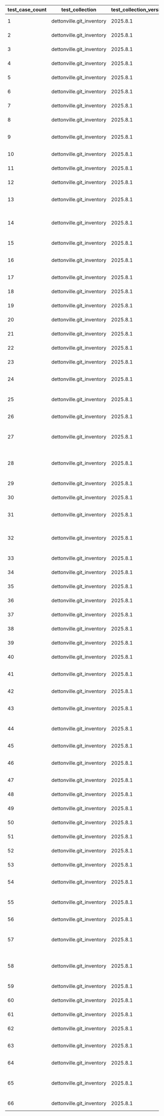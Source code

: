 | test_case_count | test_collection | test_collection_version | test_component | test_job_link | test_component_git_branch | test_component_git_commit_hash | test_case_id | test_date | test_description | test_failed | test_details_link |
| --- | --- | --- | --- | --- | --- | --- | --- | --- | --- | --- | --- |
| 1 | dettonville.git_inventory | 2025.8.1 | update_inventory | [test job link](https://jenkins.admin.dettonville.int/job/INFRA/job/repo-test-automation/job/ansible-git-inventory/job/run-module-tests/job/main/68/) | main | 9819be1 | combined01 | 2025-08-12T21:04:44Z | Add groups and hosts | False | [test details](./update_inventory/test.results/test_combined01/test-results.detailed.yml) |
| 2 | dettonville.git_inventory | 2025.8.1 | update_inventory | [test job link](https://jenkins.admin.dettonville.int/job/INFRA/job/repo-test-automation/job/ansible-git-inventory/job/run-module-tests/job/main/68/) | main | 9819be1 | combined02 | 2025-08-12T21:04:44Z | Update groups and hosts | False | [test details](./update_inventory/test.results/test_combined02/test-results.detailed.yml) |
| 3 | dettonville.git_inventory | 2025.8.1 | update_inventory | [test job link](https://jenkins.admin.dettonville.int/job/INFRA/job/repo-test-automation/job/ansible-git-inventory/job/run-module-tests/job/main/68/) | main | 9819be1 | combined03 | 2025-08-12T21:04:44Z | Overwrite groups and hosts | False | [test details](./update_inventory/test.results/test_combined03/test-results.detailed.yml) |
| 4 | dettonville.git_inventory | 2025.8.1 | update_inventory | [test job link](https://jenkins.admin.dettonville.int/job/INFRA/job/repo-test-automation/job/ansible-git-inventory/job/run-module-tests/job/main/68/) | main | 9819be1 | combined04 | 2025-08-12T21:04:44Z | Remove groups and hosts | False | [test details](./update_inventory/test.results/test_combined04/test-results.detailed.yml) |
| 5 | dettonville.git_inventory | 2025.8.1 | update_inventory | [test job link](https://jenkins.admin.dettonville.int/job/INFRA/job/repo-test-automation/job/ansible-git-inventory/job/run-module-tests/job/main/68/) | main | 9819be1 | combined05 | 2025-08-12T21:04:44Z | Add groups and hosts using var files | False | [test details](./update_inventory/test.results/test_combined05/test-results.detailed.yml) |
| 6 | dettonville.git_inventory | 2025.8.1 | update_inventory | [test job link](https://jenkins.admin.dettonville.int/job/INFRA/job/repo-test-automation/job/ansible-git-inventory/job/run-module-tests/job/main/68/) | main | 9819be1 | group02 | 2025-08-12T21:04:44Z | Update groups | False | [test details](./update_inventory/test.results/test_group02/test-results.detailed.yml) |
| 7 | dettonville.git_inventory | 2025.8.1 | update_inventory | [test job link](https://jenkins.admin.dettonville.int/job/INFRA/job/repo-test-automation/job/ansible-git-inventory/job/run-module-tests/job/main/68/) | main | 9819be1 | group03 | 2025-08-12T21:04:44Z | Overwrite groups | False | [test details](./update_inventory/test.results/test_group03/test-results.detailed.yml) |
| 8 | dettonville.git_inventory | 2025.8.1 | update_inventory | [test job link](https://jenkins.admin.dettonville.int/job/INFRA/job/repo-test-automation/job/ansible-git-inventory/job/run-module-tests/job/main/68/) | main | 9819be1 | group04 | 2025-08-12T21:04:44Z | Remove groups | False | [test details](./update_inventory/test.results/test_group04/test-results.detailed.yml) |
| 9 | dettonville.git_inventory | 2025.8.1 | update_inventory | ljohnson:/Users/ljohnson/repos/ansible/ansible_collections/dettonville/git_inventory/tests/integration/targets | main | 0aa67de | group05 | 2025-08-13T12:38:05Z | No change - update group with exact same info as current config | False | [test details](./update_inventory/test.results/test_group05/test-results.detailed.yml) |
| 10 | dettonville.git_inventory | 2025.8.1 | update_inventory | ljohnson:/Users/ljohnson/repos/ansible/ansible_collections/dettonville/git_inventory/tests/integration/targets | main | ce1116c | group06 | 2025-08-13T12:48:40Z | Remove group that does not exist | False | [test details](./update_inventory/test.results/test_group06/test-results.detailed.yml) |
| 11 | dettonville.git_inventory | 2025.8.1 | update_inventory | [test job link](https://jenkins.admin.dettonville.int/job/INFRA/job/repo-test-automation/job/ansible-git-inventory/job/run-module-tests/job/main/68/) | main | 9819be1 | group07 | 2025-08-12T21:04:44Z | Update group with children groups | False | [test details](./update_inventory/test.results/test_group07/test-results.detailed.yml) |
| 12 | dettonville.git_inventory | 2025.8.1 | update_inventory | [test job link](https://jenkins.admin.dettonville.int/job/INFRA/job/repo-test-automation/job/ansible-git-inventory/job/run-module-tests/job/main/68/) | main | 9819be1 | group08 | 2025-08-12T21:04:44Z | Add groups with children groups | False | [test details](./update_inventory/test.results/test_group08/test-results.detailed.yml) |
| 13 | dettonville.git_inventory | 2025.8.1 | update_inventory | [test job link](https://jenkins.admin.dettonville.int/job/INFRA/job/repo-test-automation/job/ansible-git-inventory/job/run-module-tests/job/main/68/) | main | 9819be1 | group09 | 2025-08-12T21:04:44Z | Add groups with complex dict vars (e.g., dict of list of dicts) | False | [test details](./update_inventory/test.results/test_group09/test-results.detailed.yml) |
| 14 | dettonville.git_inventory | 2025.8.1 | update_inventory | [test job link](https://jenkins.admin.dettonville.int/job/INFRA/job/repo-test-automation/job/ansible-git-inventory/job/run-module-tests/job/main/68/) | main | 9819be1 | group10 | 2025-08-12T21:04:44Z | Add groups with variable name references using raw/unsafe directive | False | [test details](./update_inventory/test.results/test_group10/test-results.detailed.yml) |
| 15 | dettonville.git_inventory | 2025.8.1 | update_inventory | [test job link](https://jenkins.admin.dettonville.int/job/INFRA/job/repo-test-automation/job/ansible-git-inventory/job/run-module-tests/job/main/68/) | main | 9819be1 | group11 | 2025-08-12T21:04:44Z | Add group with vars in group_vars files | False | [test details](./update_inventory/test.results/test_group11/test-results.detailed.yml) |
| 16 | dettonville.git_inventory | 2025.8.1 | update_inventory | [test job link](https://jenkins.admin.dettonville.int/job/INFRA/job/repo-test-automation/job/ansible-git-inventory/job/run-module-tests/job/main/68/) | main | 9819be1 | group12 | 2025-08-12T21:04:44Z | Add and update groups with vars in group_vars files | False | [test details](./update_inventory/test.results/test_group12/test-results.detailed.yml) |
| 17 | dettonville.git_inventory | 2025.8.1 | update_inventory | [test job link](https://jenkins.admin.dettonville.int/job/INFRA/job/repo-test-automation/job/ansible-git-inventory/job/run-module-tests/job/main/68/) | main | 9819be1 | group13 | 2025-08-12T21:04:44Z | Update vars in group_vars files | False | [test details](./update_inventory/test.results/test_group13/test-results.detailed.yml) |
| 18 | dettonville.git_inventory | 2025.8.1 | update_inventory | [test job link](https://jenkins.admin.dettonville.int/job/INFRA/job/repo-test-automation/job/ansible-git-inventory/job/run-module-tests/job/main/68/) | main | 9819be1 | group14 | 2025-08-12T21:04:44Z | Overwrite vars in group_vars files | False | [test details](./update_inventory/test.results/test_group14/test-results.detailed.yml) |
| 19 | dettonville.git_inventory | 2025.8.1 | update_inventory | [test job link](https://jenkins.admin.dettonville.int/job/INFRA/job/repo-test-automation/job/ansible-git-inventory/job/run-module-tests/job/main/68/) | main | 9819be1 | group15 | 2025-08-12T21:04:44Z | Remove groups with vars in group_vars files | False | [test details](./update_inventory/test.results/test_group15/test-results.detailed.yml) |
| 20 | dettonville.git_inventory | 2025.8.1 | update_inventory | [test job link](https://jenkins.admin.dettonville.int/job/INFRA/job/repo-test-automation/job/ansible-git-inventory/job/run-module-tests/job/main/68/) | main | 9819be1 | group16 | 2025-08-12T21:04:44Z | Add groups to hierarchical groups | False | [test details](./update_inventory/test.results/test_group16/test-results.detailed.yml) |
| 21 | dettonville.git_inventory | 2025.8.1 | update_inventory | [test job link](https://jenkins.admin.dettonville.int/job/INFRA/job/repo-test-automation/job/ansible-git-inventory/job/run-module-tests/job/main/68/) | main | 9819be1 | group17 | 2025-08-12T21:04:44Z | Add nested dict group var | False | [test details](./update_inventory/test.results/test_group17/test-results.detailed.yml) |
| 22 | dettonville.git_inventory | 2025.8.1 | update_inventory | [test job link](https://jenkins.admin.dettonville.int/job/INFRA/job/repo-test-automation/job/ansible-git-inventory/job/run-module-tests/job/main/68/) | main | 9819be1 | group18 | 2025-08-12T21:04:44Z | Update nested dict group var | False | [test details](./update_inventory/test.results/test_group18/test-results.detailed.yml) |
| 23 | dettonville.git_inventory | 2025.8.1 | update_inventory | [test job link](https://jenkins.admin.dettonville.int/job/INFRA/job/repo-test-automation/job/ansible-git-inventory/job/run-module-tests/job/main/68/) | main | 9819be1 | group19 | 2025-08-12T21:04:44Z | Vars overwrite nested dict group var | False | [test details](./update_inventory/test.results/test_group19/test-results.detailed.yml) |
| 24 | dettonville.git_inventory | 2025.8.1 | update_inventory | [test job link](https://jenkins.admin.dettonville.int/job/INFRA/job/repo-test-automation/job/ansible-git-inventory/job/run-module-tests/job/main/68/) | main | 9819be1 | group20 | 2025-08-12T21:04:44Z | Update (append/extend) list group var | False | [test details](./update_inventory/test.results/test_group20/test-results.detailed.yml) |
| 25 | dettonville.git_inventory | 2025.8.1 | update_inventory | [test job link](https://jenkins.admin.dettonville.int/job/INFRA/job/repo-test-automation/job/ansible-git-inventory/job/run-module-tests/job/main/68/) | main | 9819be1 | group21 | 2025-08-12T21:04:44Z | Vars overwrite list dict group var using vars_overwrite_depth=1 | False | [test details](./update_inventory/test.results/test_group21/test-results.detailed.yml) |
| 26 | dettonville.git_inventory | 2025.8.1 | update_inventory | [test job link](https://jenkins.admin.dettonville.int/job/INFRA/job/repo-test-automation/job/ansible-git-inventory/job/run-module-tests/job/main/68/) | main | 9819be1 | group22 | 2025-08-12T21:04:44Z | Vars overwrite for deep nested dict group var | False | [test details](./update_inventory/test.results/test_group22/test-results.detailed.yml) |
| 27 | dettonville.git_inventory | 2025.8.1 | update_inventory | [test job link](https://jenkins.admin.dettonville.int/job/INFRA/job/repo-test-automation/job/ansible-git-inventory/job/run-module-tests/job/main/68/) | main | 9819be1 | group23 | 2025-08-12T21:04:44Z | Vars overwrite for deep nested dict group var using vars_overwrite_depth=3 | False | [test details](./update_inventory/test.results/test_group23/test-results.detailed.yml) |
| 28 | dettonville.git_inventory | 2025.8.1 | update_inventory | [test job link](https://jenkins.admin.dettonville.int/job/INFRA/job/repo-test-automation/job/ansible-git-inventory/job/run-module-tests/job/main/68/) | main | 9819be1 | group24 | 2025-08-12T21:04:44Z | Vars overwrite for deep nested dict group var using vars_overwrite_depth=4 | False | [test details](./update_inventory/test.results/test_group24/test-results.detailed.yml) |
| 29 | dettonville.git_inventory | 2025.8.1 | update_inventory | [test job link](https://jenkins.admin.dettonville.int/job/INFRA/job/repo-test-automation/job/ansible-git-inventory/job/run-module-tests/job/main/68/) | main | 9819be1 | group25 | 2025-08-12T21:04:44Z | Add groups with parent inventory_dir specified | False | [test details](./update_inventory/test.results/test_group25/test-results.detailed.yml) |
| 30 | dettonville.git_inventory | 2025.8.1 | update_inventory | [test job link](https://jenkins.admin.dettonville.int/job/INFRA/job/repo-test-automation/job/ansible-git-inventory/job/run-module-tests/job/main/68/) | main | 9819be1 | group26 | 2025-08-12T21:04:44Z | Add group with empty vars files | False | [test details](./update_inventory/test.results/test_group26/test-results.detailed.yml) |
| 31 | dettonville.git_inventory | 2025.8.1 | update_inventory | [test job link](https://jenkins.admin.dettonville.int/job/INFRA/job/repo-test-automation/job/ansible-git-inventory/job/run-module-tests/job/main/68/) | main | 9819be1 | group27 | 2025-08-12T21:04:44Z | Add groups with system_name and system_env | False | [test details](./update_inventory/test.results/test_group27/test-results.detailed.yml) |
| 32 | dettonville.git_inventory | 2025.8.1 | update_inventory | [test job link](https://jenkins.admin.dettonville.int/job/INFRA/job/repo-test-automation/job/ansible-git-inventory/job/run-module-tests/job/main/68/) | main | 9819be1 | group28 | 2025-08-12T21:04:44Z | Add groups with system_name and system_env using groups list format | False | [test details](./update_inventory/test.results/test_group28/test-results.detailed.yml) |
| 33 | dettonville.git_inventory | 2025.8.1 | update_inventory | [test job link](https://jenkins.admin.dettonville.int/job/INFRA/job/repo-test-automation/job/ansible-git-inventory/job/run-module-tests/job/main/68/) | main | 9819be1 | group29 | 2025-08-12T21:04:44Z | Add groups with parent inventory_dir specified | False | [test details](./update_inventory/test.results/test_group29/test-results.detailed.yml) |
| 34 | dettonville.git_inventory | 2025.8.1 | update_inventory | [test job link](https://jenkins.admin.dettonville.int/job/INFRA/job/repo-test-automation/job/ansible-git-inventory/job/run-module-tests/job/main/68/) | main | 9819be1 | group30 | 2025-08-12T21:04:44Z | Add groups to global groups file | False | [test details](./update_inventory/test.results/test_group30/test-results.detailed.yml) |
| 35 | dettonville.git_inventory | 2025.8.1 | update_inventory | [test job link](https://jenkins.admin.dettonville.int/job/INFRA/job/repo-test-automation/job/ansible-git-inventory/job/run-module-tests/job/main/68/) | main | 9819be1 | group31 | 2025-08-12T21:04:44Z | Add groups to xenv_groups | False | [test details](./update_inventory/test.results/test_group31/test-results.detailed.yml) |
| 36 | dettonville.git_inventory | 2025.8.1 | update_inventory | [test job link](https://jenkins.admin.dettonville.int/job/INFRA/job/repo-test-automation/job/ansible-git-inventory/job/run-module-tests/job/main/68/) | main | 9819be1 | group32 | 2025-08-12T21:04:44Z | Set git comment body | False | [test details](./update_inventory/test.results/test_group32/test-results.detailed.yml) |
| 37 | dettonville.git_inventory | 2025.8.1 | update_inventory | [test job link](https://jenkins.admin.dettonville.int/job/INFRA/job/repo-test-automation/job/ansible-git-inventory/job/run-module-tests/job/main/68/) | main | 9819be1 | host01 | 2025-08-12T21:04:44Z | Add hosts | False | [test details](./update_inventory/test.results/test_host01/test-results.detailed.yml) |
| 38 | dettonville.git_inventory | 2025.8.1 | update_inventory | ljohnson:/Users/ljohnson/repos/ansible/ansible_collections/dettonville/git_inventory/tests/integration/targets | main | a68b604 | host02 | 2025-08-14T00:36:36Z | Update hosts | False | [test details](./update_inventory/test.results/test_host02/test-results.detailed.yml) |
| 39 | dettonville.git_inventory | 2025.8.1 | update_inventory | [test job link](https://jenkins.admin.dettonville.int/job/INFRA/job/repo-test-automation/job/ansible-git-inventory/job/run-module-tests/job/main/68/) | main | 9819be1 | host03 | 2025-08-12T21:04:44Z | Overwrite hosts | False | [test details](./update_inventory/test.results/test_host03/test-results.detailed.yml) |
| 40 | dettonville.git_inventory | 2025.8.1 | update_inventory | [test job link](https://jenkins.admin.dettonville.int/job/INFRA/job/repo-test-automation/job/ansible-git-inventory/job/run-module-tests/job/main/68/) | main | 9819be1 | host04 | 2025-08-12T21:04:44Z | Remove Hosts | False | [test details](./update_inventory/test.results/test_host04/test-results.detailed.yml) |
| 41 | dettonville.git_inventory | 2025.8.1 | update_inventory | ljohnson:/Users/ljohnson/repos/ansible/ansible_collections/dettonville/git_inventory/tests/integration/targets | main | a68b604 | host05 | 2025-08-14T00:39:22Z | No change - update host with exact same info as current config | False | [test details](./update_inventory/test.results/test_host05/test-results.detailed.yml) |
| 42 | dettonville.git_inventory | 2025.8.1 | update_inventory | ljohnson:/Users/ljohnson/repos/ansible/ansible_collections/dettonville/git_inventory/tests/integration/targets | main | a68b604 | host06 | 2025-08-14T00:42:30Z | Remove Host that does not exist | False | [test details](./update_inventory/test.results/test_host06/test-results.detailed.yml) |
| 43 | dettonville.git_inventory | 2025.8.1 | update_inventory | [test job link](https://jenkins.admin.dettonville.int/job/INFRA/job/repo-test-automation/job/ansible-git-inventory/job/run-module-tests/job/main/68/) | main | 9819be1 | host07 | 2025-08-12T21:04:44Z | Add hosts with complex dict vars (e.g., dict of list of dicts) | False | [test details](./update_inventory/test.results/test_host07/test-results.detailed.yml) |
| 44 | dettonville.git_inventory | 2025.8.1 | update_inventory | [test job link](https://jenkins.admin.dettonville.int/job/INFRA/job/repo-test-automation/job/ansible-git-inventory/job/run-module-tests/job/main/68/) | main | 9819be1 | host08 | 2025-08-12T21:04:44Z | Add hosts with variable name references using raw/unsafe directive | False | [test details](./update_inventory/test.results/test_host08/test-results.detailed.yml) |
| 45 | dettonville.git_inventory | 2025.8.1 | update_inventory | [test job link](https://jenkins.admin.dettonville.int/job/INFRA/job/repo-test-automation/job/ansible-git-inventory/job/run-module-tests/job/main/68/) | main | 9819be1 | host09 | 2025-08-12T21:04:44Z | Add host with vars in host_vars files | False | [test details](./update_inventory/test.results/test_host09/test-results.detailed.yml) |
| 46 | dettonville.git_inventory | 2025.8.1 | update_inventory | [test job link](https://jenkins.admin.dettonville.int/job/INFRA/job/repo-test-automation/job/ansible-git-inventory/job/run-module-tests/job/main/68/) | main | 9819be1 | host10 | 2025-08-12T21:04:44Z | Add and update hosts with vars in host_vars files | False | [test details](./update_inventory/test.results/test_host10/test-results.detailed.yml) |
| 47 | dettonville.git_inventory | 2025.8.1 | update_inventory | [test job link](https://jenkins.admin.dettonville.int/job/INFRA/job/repo-test-automation/job/ansible-git-inventory/job/run-module-tests/job/main/68/) | main | 9819be1 | host11 | 2025-08-12T21:04:44Z | Update vars in host_vars files | False | [test details](./update_inventory/test.results/test_host11/test-results.detailed.yml) |
| 48 | dettonville.git_inventory | 2025.8.1 | update_inventory | [test job link](https://jenkins.admin.dettonville.int/job/INFRA/job/repo-test-automation/job/ansible-git-inventory/job/run-module-tests/job/main/68/) | main | 9819be1 | host12 | 2025-08-12T21:04:44Z | Overwrite vars in host_vars files | False | [test details](./update_inventory/test.results/test_host12/test-results.detailed.yml) |
| 49 | dettonville.git_inventory | 2025.8.1 | update_inventory | [test job link](https://jenkins.admin.dettonville.int/job/INFRA/job/repo-test-automation/job/ansible-git-inventory/job/run-module-tests/job/main/68/) | main | 9819be1 | host13 | 2025-08-12T21:04:44Z | Remove hosts with vars in host_vars files | False | [test details](./update_inventory/test.results/test_host13/test-results.detailed.yml) |
| 50 | dettonville.git_inventory | 2025.8.1 | update_inventory | [test job link](https://jenkins.admin.dettonville.int/job/INFRA/job/repo-test-automation/job/ansible-git-inventory/job/run-module-tests/job/main/68/) | main | 9819be1 | host14 | 2025-08-12T21:04:44Z | Add hosts to hierarchical groups | False | [test details](./update_inventory/test.results/test_host14/test-results.detailed.yml) |
| 51 | dettonville.git_inventory | 2025.8.1 | update_inventory | [test job link](https://jenkins.admin.dettonville.int/job/INFRA/job/repo-test-automation/job/ansible-git-inventory/job/run-module-tests/job/main/68/) | main | 9819be1 | host15 | 2025-08-12T21:04:44Z | Add nested dict host var | False | [test details](./update_inventory/test.results/test_host15/test-results.detailed.yml) |
| 52 | dettonville.git_inventory | 2025.8.1 | update_inventory | [test job link](https://jenkins.admin.dettonville.int/job/INFRA/job/repo-test-automation/job/ansible-git-inventory/job/run-module-tests/job/main/68/) | main | 9819be1 | host16 | 2025-08-12T21:04:44Z | Update nested dict host var | False | [test details](./update_inventory/test.results/test_host16/test-results.detailed.yml) |
| 53 | dettonville.git_inventory | 2025.8.1 | update_inventory | [test job link](https://jenkins.admin.dettonville.int/job/INFRA/job/repo-test-automation/job/ansible-git-inventory/job/run-module-tests/job/main/68/) | main | 9819be1 | host17 | 2025-08-12T21:04:44Z | Vars overwrite nested dict group var | False | [test details](./update_inventory/test.results/test_host17/test-results.detailed.yml) |
| 54 | dettonville.git_inventory | 2025.8.1 | update_inventory | [test job link](https://jenkins.admin.dettonville.int/job/INFRA/job/repo-test-automation/job/ansible-git-inventory/job/run-module-tests/job/main/68/) | main | 9819be1 | host18 | 2025-08-12T21:04:44Z | Update (append/extend) list host var | False | [test details](./update_inventory/test.results/test_host18/test-results.detailed.yml) |
| 55 | dettonville.git_inventory | 2025.8.1 | update_inventory | [test job link](https://jenkins.admin.dettonville.int/job/INFRA/job/repo-test-automation/job/ansible-git-inventory/job/run-module-tests/job/main/68/) | main | 9819be1 | host19 | 2025-08-12T21:04:44Z | Vars overwrite list dict host var using vars_overwrite_depth=1 | False | [test details](./update_inventory/test.results/test_host19/test-results.detailed.yml) |
| 56 | dettonville.git_inventory | 2025.8.1 | update_inventory | [test job link](https://jenkins.admin.dettonville.int/job/INFRA/job/repo-test-automation/job/ansible-git-inventory/job/run-module-tests/job/main/68/) | main | 9819be1 | host20 | 2025-08-12T21:04:44Z | Vars overwrite for deep nested dict host var | False | [test details](./update_inventory/test.results/test_host20/test-results.detailed.yml) |
| 57 | dettonville.git_inventory | 2025.8.1 | update_inventory | [test job link](https://jenkins.admin.dettonville.int/job/INFRA/job/repo-test-automation/job/ansible-git-inventory/job/run-module-tests/job/main/68/) | main | 9819be1 | host21 | 2025-08-12T21:04:44Z | Vars overwrite for deep nested dict host var using vars_overwrite_depth=3 | False | [test details](./update_inventory/test.results/test_host21/test-results.detailed.yml) |
| 58 | dettonville.git_inventory | 2025.8.1 | update_inventory | [test job link](https://jenkins.admin.dettonville.int/job/INFRA/job/repo-test-automation/job/ansible-git-inventory/job/run-module-tests/job/main/68/) | main | 9819be1 | host22 | 2025-08-12T21:04:44Z | Vars overwrite for deep nested dict host var using vars_overwrite_depth=4 | False | [test details](./update_inventory/test.results/test_host22/test-results.detailed.yml) |
| 59 | dettonville.git_inventory | 2025.8.1 | update_inventory | [test job link](https://jenkins.admin.dettonville.int/job/INFRA/job/repo-test-automation/job/ansible-git-inventory/job/run-module-tests/job/main/68/) | main | 9819be1 | host23 | 2025-08-12T21:04:44Z | Update existing host variable | False | [test details](./update_inventory/test.results/test_host23/test-results.detailed.yml) |
| 60 | dettonville.git_inventory | 2025.8.1 | update_inventory | [test job link](https://jenkins.admin.dettonville.int/job/INFRA/job/repo-test-automation/job/ansible-git-inventory/job/run-module-tests/job/main/68/) | main | 9819be1 | host24 | 2025-08-12T21:04:44Z | Add hosts with empty vars files | False | [test details](./update_inventory/test.results/test_host24/test-results.detailed.yml) |
| 61 | dettonville.git_inventory | 2025.8.1 | update_inventory | [test job link](https://jenkins.admin.dettonville.int/job/INFRA/job/repo-test-automation/job/ansible-git-inventory/job/run-module-tests/job/main/68/) | main | 9819be1 | host25 | 2025-08-12T21:04:44Z | Add hosts with empty vars files | False | [test details](./update_inventory/test.results/test_host25/test-results.detailed.yml) |
| 62 | dettonville.git_inventory | 2025.8.1 | update_inventory | [test job link](https://jenkins.admin.dettonville.int/job/INFRA/job/repo-test-automation/job/ansible-git-inventory/job/run-module-tests/job/main/68/) | main | 9819be1 | host26 | 2025-08-12T21:04:44Z | Add host with empty group | False | [test details](./update_inventory/test.results/test_host26/test-results.detailed.yml) |
| 63 | dettonville.git_inventory | 2025.8.1 | update_inventory | [test job link](https://jenkins.admin.dettonville.int/job/INFRA/job/repo-test-automation/job/ansible-git-inventory/job/run-module-tests/job/main/68/) | main | 9819be1 | host27 | 2025-08-12T21:04:44Z | Add hosts - validate hosts are inserted in sort order | False | [test details](./update_inventory/test.results/test_host27/test-results.detailed.yml) |
| 64 | dettonville.git_inventory | 2025.8.1 | update_inventory | [test job link](https://jenkins.admin.dettonville.int/job/INFRA/job/repo-test-automation/job/ansible-git-inventory/job/run-module-tests/job/main/68/) | main | 9819be1 | host28 | 2025-08-12T21:04:44Z | Add hosts with global groups enforcement | False | [test details](./update_inventory/test.results/test_host28/test-results.detailed.yml) |
| 65 | dettonville.git_inventory | 2025.8.1 | update_inventory | ljohnson:/Users/ljohnson/repos/ansible/ansible_collections/dettonville/git_inventory/tests/integration/targets | main | 3f3f53f | host29 | 2025-08-14T01:34:10Z | Add hosts with global groups enforcement that should fail due to missing global group | False | [test details](./update_inventory/test.results/test_host29/test-results.detailed.yml) |
| 66 | dettonville.git_inventory | 2025.8.1 | update_inventory | [test job link](https://jenkins.admin.dettonville.int/job/INFRA/job/repo-test-automation/job/ansible-git-inventory/job/run-module-tests/job/main/86/) | main | 54729a6 | group01 | 2025-09-18T16:51:54Z | Add groups | False | [test details](./update_inventory/test.results/test_group01/test-results.detailed.yml) |
